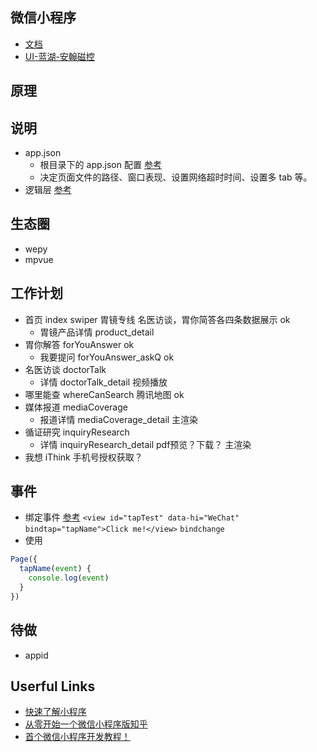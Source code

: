 ## 微信小程序

- [文档](https://developers.weixin.qq.com/miniprogram/dev/devtools)
- [UI-蓝湖-安翰磁控](https://lanhuapp.com/)

## 原理

## 说明
- app.json
  + 根目录下的 app.json  配置 [参考](https://developers.weixin.qq.com/miniprogram/dev/framework/config.html)
  + 决定页面文件的路径、窗口表现、设置网络超时时间、设置多 tab 等。
- 逻辑层 [参考](https://developers.weixin.qq.com/miniprogram/dev/framework/app-service/app.html)

## 生态圈
- wepy
- mpvue

## 工作计划

- 首页 index  swiper 胃镜专线 名医访谈，胃你简答各四条数据展示 ok
  + 胃镜产品详情 product_detail 
- 胃你解答 forYouAnswer ok
  + 我要提问 forYouAnswer_askQ ok
- 名医访谈 doctorTalk
  + 详情 doctorTalk_detail 视频播放
- 哪里能查 whereCanSearch 腾讯地图 ok
- 媒体报道 mediaCoverage
  + 报道详情 mediaCoverage_detail 主渲染
- 循证研究 inquiryResearch
  + 详情 inquiryResearch_detail pdf预览？下载？ 主渲染
- 我想 iThink 手机号授权获取？


## 事件
- 绑定事件 [参考](https://developers.weixin.qq.com/miniprogram/dev/framework/view/wxml/event.html)
`<view id="tapTest" data-hi="WeChat" bindtap="tapName">Click me!</view>`
`bindchange`
- 使用
````js
Page({
  tapName(event) {
    console.log(event)
  }
})
````

## 待做
- appid
## Userful Links
- [快速了解小程序](http://ssh.today/blog/hello-min-app)
- [从零开始一个微信小程序版知乎](https://juejin.im/post/5a61b6a1518825732739af03)
- [首个微信小程序开发教程！](https://juejin.im/entry/57e34d6bd2030900691e9ad7)